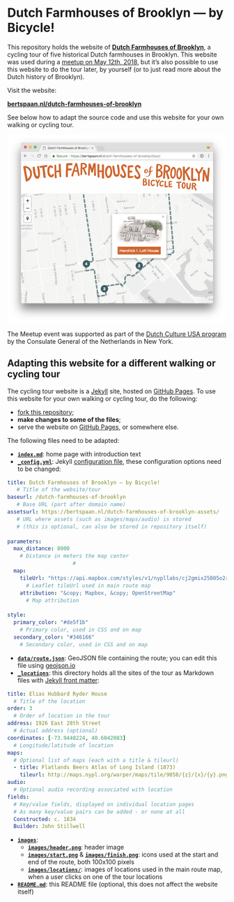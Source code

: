 # Dutch Farmhouses of Brooklyn — by Bicycle!

This repository holds the website of [__Dutch Farmhouses of Brooklyn__](https://bertspaan.nl/dutch-farmhouses-of-brooklyn), a cycling tour of five historical Dutch farmhouses in Brooklyn. This website was used during a [meetup on May 12th, 2018](https://www.meetup.com/historical-data-and-maps-at-nypl/events/249151652/), but it’s also possible to use this website to do the tour later, by yourself (or to just read more about the Dutch history of Brooklyn).

Visit the website:

[__bertspaan.nl/dutch-farmhouses-of-brooklyn__](https://bertspaan.nl/dutch-farmhouses-of-brooklyn)

See below how to adapt the source code and use this website for your own walking or cycling tour.

![](images/screenshot.png)

The Meetup event was supported as part of the [Dutch Culture USA program](http://www.dutchcultureusa.com/) by the Consulate General of the Netherlands in New York.

## Adapting this website for a different walking or cycling tour

The cycling tour website is a [Jekyll](https://jekyllrb.com/) site, hosted on [GitHub Pages](https://pages.github.com/). To use this website for your own walking or cycling tour, do the following:

- [fork this repository](https://guides.github.com/activities/forking/);
- __make changes to some of the files__;
- serve the website on [GitHub Pages](https://pages.github.com/), or somewhere else.

The following files need to be adapted:

- [__`index.md`__](index.md): home page with introduction text
- [__`_config.yml`__](_config.yml): Jekyll [configuration file](https://jekyllrb.com/docs/configuration/), these configuration options need to be changed:

```yaml
title: Dutch Farmhouses of Brooklyn — by Bicycle!
   # Title of the website/tour
baseurl: /dutch-farmhouses-of-brooklyn
   # Base URL (part after domain name)
assetsurl: https://bertspaan.nl/dutch-farmhouses-of-brooklyn-assets/
   # URL where assets (such as images/maps/audio) is stored
   # (this is optional, can also be stored in repository itself)

parameters:
  max_distance: 8000
    # Distance in meters the map center
                     #
  map:
    tileUrl: "https://api.mapbox.com/styles/v1/nypllabs/cj2gmix25005o2rpapartqm07/tiles/256/{z}/{x}/{y}"
      # Leaflet tileUrl used in main route map
    attribution: "&copy; Mapbox, &copy; OpenStreetMap"
      # Map attribution

style:
  primary_color: "#de5f1b"
    # Primary color, used in CSS and on map
  secondary_color: "#346166"
    # Secondary color, used in CSS and on map
```

- [__`data/route.json`__](data/route.json): GeoJSON file containing the route; you can edit this file using [geojson.io](http://geojson.io/#data=data:text/x-url,https%3A%2F%2Fraw.githubusercontent.com%2Fbertspaan%2Fdutch-farmhouses-of-brooklyn%2Fmaster%2F_data%2Froute.json
)
- [__`_locations`__](_locations): this directory holds all the sites of the tour as Markdown files with [Jekyll front matter](https://jekyllrb.com/docs/frontmatter/):

```yaml
title: Elias Hubbard Ryder House
  # Title of the location
order: 3
  # Order of location in the tour
address: 1926 East 28th Street
  # Actual address (optional)
coordinates: [-73.9448224, 40.6042083]
  # Longitude/latitude of location
maps:
  # Optional list of maps (each with a title & tileurl)
  - title: Flatlands Beers Atlas of Long Island (1873)
    tileurl: http://maps.nypl.org/warper/maps/tile/9058/{z}/{x}/{y}.png  
audio:
  # Optional audio recording associated with location
fields:
  # Key/value fields, displayed on individual location pages
  # As many key/value pairs can be added - or none at all
  Constructed: c. 1834
  Builder: John Stillwell  
```

- [__`images`__](images):
  - [__`images/header.png`__](images/header.png): header image
  - [__`images/start.png`__](images/start.png) & [__`images/finish.png`__](images/finish.png): icons used at the start and end of the route, both 100x100 pixels
  - [__`images/locations/`__](images/locations/): images of locations used in the main route map, when a user clicks on one of the tour locations
- [__`README.md`__](README.md): this README file (optional, this does not affect the website itself)
